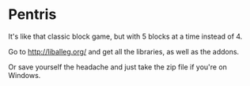 # Pentris
It's like that classic block game, but with 5 blocks at a time instead of 4.

Go to http://liballeg.org/ and get all the libraries, as well as the addons.

Or save yourself the headache and just take the zip file if you're on Windows.
